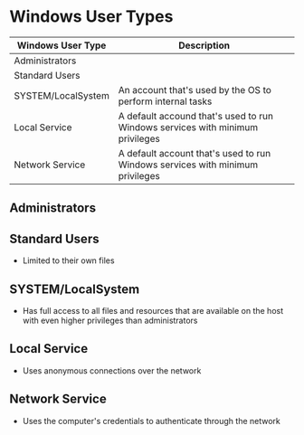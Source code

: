 
# Windows User Types

| Windows User Type | Description |
| --- | --- |
| Administrators | |
| Standard Users | |
| SYSTEM/LocalSystem | An account that's used by the OS to perform internal tasks |
| Local Service | A default accound that's used to run Windows services with minimum privileges |
| Network Service | A default account that's used to run Windows services with minimum privileges |

## Administrators

## Standard Users

* Limited to their own files

## SYSTEM/LocalSystem

* Has full access to all files and resources that are available on the host with even higher privileges than administrators

## Local Service 

* Uses anonymous connections over the network

## Network Service

* Uses the computer's credentials to authenticate through the network
